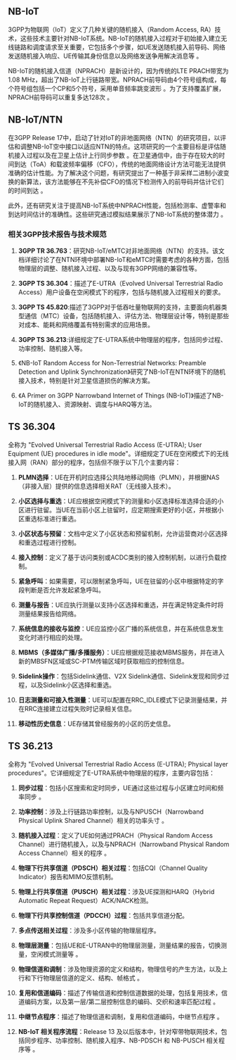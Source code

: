 ## NB-IoT
3GPP为物联网（IoT）定义了几种关键的随机接入（Random Access, RA）技术，这些技术主要针对NB-IoT系统。NB-IoT的随机接入过程对于初始接入建立无线链路和调度请求至关重要，它包括多个步骤，如UE发送随机接入前导码、网络发送随机接入响应、UE传输其身份信息以及网络发送争用解决消息等 。

NB-IoT的随机接入信道（NPRACH）是新设计的，因为传统的LTE PRACH带宽为1.08 MHz，超出了NB-IoT上行链路带宽。NPRACH前导码由4个符号组构成，每个符号组包括一个CP和5个符号，采用单音频率跳变波形 。为了支持覆盖扩展，NPRACH前导码可以重复多达128次 。

## NB-IoT/NTN
在3GPP Release 17中，启动了针对IoT的非地面网络（NTN）的研究项目，以评估和调整NB-IoT空中接口以适应NTN的特点。这项研究的一个主要目标是评估随机接入过程以及在卫星上估计上行同步参数 。在卫星通信中，由于存在较大的时间到达（ToA）和载波频率偏移（CFO），传统的地面网络设计方法可能无法提供准确的估计性能。为了解决这个问题，有研究提出了一种基于非采样二进制小波变换的新算法，该方法能够在不先补偿CFO的情况下检测传入的前导码并估计它们的时间到达 。

此外，还有研究关注于提高NB-IoT系统中NPRACH性能，包括检测率、虚警率和到达时间估计的准确性。这些研究通过模拟结果展示了NB-IoT系统的整体潜力 。

### 相关3GPP技术报告与技术规范

1. **3GPP TR 36.763**：研究NB-IoT/eMTC对非地面网络（NTN）的支持。该文档详细讨论了在NTN环境中部署NB-IoT和eMTC时需要考虑的各种方面，包括物理层的调整、随机接入过程、以及与现有3GPP网络的兼容性等。

2. **3GPP TS 36.304**：描述了E-UTRA（Evolved Universal Terrestrial Radio Access）用户设备在空闲模式下的程序，包括与随机接入过程相关的要求。

3. **3GPP TS 45.820**:描述了3GPP对于低吞吐量物联网的支持，主要面向机器类型通信（MTC）设备，包括随机接入、评估方法、物理层设计等，特别是那些对成本、能耗和网络覆盖有特别需求的应用场景。

4. **3GPP TS 36.213**:详细规定了E-UTRA系统中物理层的程序，包括同步过程、功率控制、随机接入等。

5. 《NB-IoT Random Access for Non-Terrestrial Networks: Preamble Detection and Uplink Synchronization》研究了NB-IoT在NTN环境下的随机接入技术，特别是针对卫星信道损伤的解决方案。

6. 《A Primer on 3GPP Narrowband Internet of Things (NB-IoT)》描述了NB-IoT的随机接入、资源映射、调度与HARQ等方法。





## TS 36.304

全称为 "Evolved Universal Terrestrial Radio Access (E-UTRA); User Equipment (UE) procedures in idle mode"。详细规定了UE在空闲模式下的无线接入网（RAN）部分的程序，包括但不限于以下几个主要内容：

1. **PLMN选择**：UE在开机时应选择公共陆地移动网络（PLMN），并根据NAS（非接入层）提供的信息选择相关RAT（无线接入技术）。

2. **小区选择与重选**：UE应根据空闲模式下的测量和小区选择标准选择合适的小区进行驻留。当UE在当前小区上驻留时，应定期搜索更好的小区，并根据小区重选标准进行重选。

3. **小区状态与预留**：文档中定义了小区状态和预留机制，允许运营商对小区选择和重选过程进行控制。

4. **接入控制**：定义了基于访问类别或ACDC类别的接入控制机制，以进行负载控制。

5. **紧急呼叫**：如果需要，可以限制紧急呼叫，UE在驻留的小区中根据特定的字段判断是否允许发起紧急呼叫。

6. **测量与报告**：UE应执行测量以支持小区选择和重选，并在满足特定条件时将测量结果报告给网络。

7. **系统信息的接收与监控**：UE应监控小区广播的系统信息，并在系统信息发生变化时进行相应的处理。

8. **MBMS（多媒体广播/多播服务）**：UE应根据规范接收MBMS服务，并在进入新的MBSFN区域或SC-PTM传输区域时获取相应的控制信息。

9. **Sidelink操作**：包括Sidelink通信、V2X Sidelink通信、Sidelink发现和同步过程，以及Sidelink小区选择和重选。

10. **日志测量和可接入性测量**：UE可以配置在RRC_IDLE模式下记录测量结果，并在RRC连接建立过程失败时记录相关信息。

11. **移动性历史信息**：UE存储其曾经服务的小区的历史信息。


## TS 36.213

全称为 "Evolved Universal Terrestrial Radio Access (E-UTRA); Physical layer procedures"。它详细规定了E-UTRA系统中物理层的程序，主要内容包括：

1. **同步过程**：包括小区搜索和定时同步，UE通过这些过程与小区建立时间和频率同步 。

2. **功率控制**：涉及上行链路功率控制，以及与NPUSCH（Narrowband Physical Uplink Shared Channel）相关的功率头寸 。

3. **随机接入过程**：定义了UE如何通过PRACH（Physical Random Access Channel）进行随机接入，以及与NPRACH（Narrowband Physical Random Access Channel）相关的程序 。

4. **物理下行共享信道（PDSCH）相关过程**：包括CQI（Channel Quality Indicator）报告和MIMO反馈机制。

5. **物理上行共享信道（PUSCH）相关过程**：涉及UE探测和HARQ（Hybrid Automatic Repeat Request）ACK/NACK检测。

6. **物理下行共享控制信道（PDCCH）过程**：包括共享信道分配。

7. **多点传送相关过程**：涉及多小区传输的物理层程序。

8. **物理层测量**：包括UE和E-UTRAN中的物理层测量，测量结果的报告，切换测量，空闲模式测量等 。

9. **物理信道和调制**：涉及物理资源的定义和结构，物理信号的产生方法，以及上行和下行物理层信道的定义、结构、帧格式 。

10. **复用和信道编码**：描述了传输信道和控制信道数据的处理，包括复用技术，信道编码方案，以及第一层/第二层控制信息的编码、交织和速率匹配过程 。

11. **中继节点程序**：描述了物理信道和调制，复用和信道编码，中继节点程序 。

12. **NB-IoT 相关程序流程**：Release 13 及以后版本中，针对窄带物联网技术，包括同步程序、功率控制、随机接入程序、NB-PDSCH 和 NB-PUSCH 相关程序等 。

